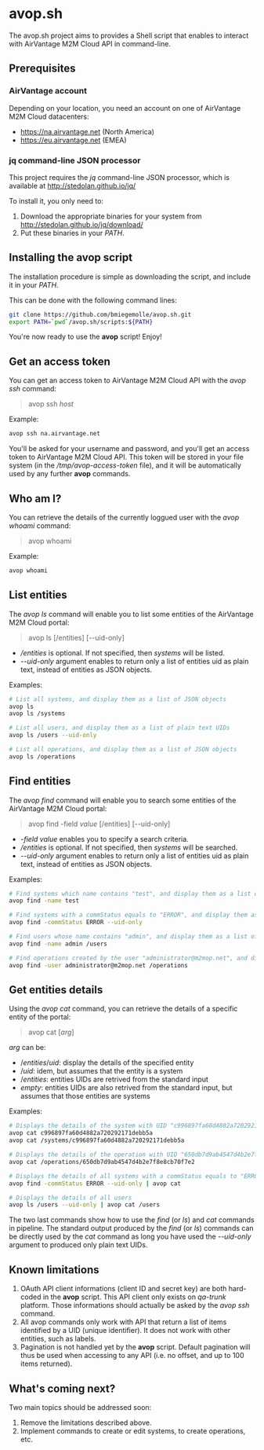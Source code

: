avop.sh
=======

The avop.sh project aims to provides a Shell script that enables to interact with AirVantage M2M Cloud API in command-line.

Prerequisites
-------------

### AirVantage account

Depending on your location, you need an account on one of AirVantage M2M Cloud datacenters:
* https://na.airvantage.net (North America)
* https://eu.airvantage.net (EMEA)

### jq command-line JSON processor

This project requires the  *jq* command-line JSON processor, which is available at http://stedolan.github.io/jq/

To install it, you only need to:

1. Download the appropriate binaries for your system from http://stedolan.github.io/jq/download/
2. Put these binaries in your *PATH*.

Installing the **avop** script
------------------------------

The installation procedure is simple as downloading the script, and include it in your *PATH*.

This can be done with the following command lines:

``` sh
git clone https://github.com/bmiegemolle/avop.sh.git
export PATH=`pwd`/avop.sh/scripts:${PATH}
```
You're now ready to use the **avop** script! Enjoy!    

Get an access token
-------------------

You can get an access token to AirVantage M2M Cloud API with the _avop ssh_ command:

> avop ssh _host_

Example:
``` sh
avop ssh na.airvantage.net
```

You'll be asked for your username and password, and you'll get an access token to AirVantage M2M Cloud API. This token will be stored in your file system (in the _/tmp/avop-access-token_ file), and it will be automatically used by any further **avop** commands.

Who am I?
---------

You can retrieve the details of the currently loggued user with the _avop whoami_ command:

> avop whoami

Example:
``` sh
avop whoami
```

List entities
-------------

The _avop ls_ command will enable you to list some entities of the AirVantage M2M Cloud portal:

> avop ls [/entities] [--uid-only]

* _/entities_ is optional. If not specified, then _systems_ will be listed.
* _--uid-only_ argument enables to return only a list of entities uid as plain text, instead of entities as JSON objects.

Examples:
``` sh
# List all systems, and display them as a list of JSON objects
avop ls
avop ls /systems

# List all users, and display them as a list of plain text UIDs
avop ls /users --uid-only

# List all operations, and display them as a list of JSON objects
avop ls /operations
```

Find entities
-------------

The _avop find_ command will enable you to search some entities of the AirVantage M2M Cloud portal:

> avop find -field _value_ [/entities] [--uid-only]

* _-field value_ enables you to specify a search criteria.
* _/entities_ is optional. If not specified, then _systems_ will be searched.
* _--uid-only_ argument enables to return only a list of entities uid as plain text, instead of entities as JSON objects.

Examples:
``` sh
# Find systems which name contains "test", and display them as a list of JSON objects
avop find -name test

# Find systems with a commStatus equals to "ERROR", and display them as a list of plain text UIDs
avop find -commStatus ERROR --uid-only

# Find users whose name contains "admin", and display them as a list of JSON objects
avop find -name admin /users

# Find operations created by the user "administrator@m2mop.net", and display them as a list of JSON objects
avop find -user administrator@m2mop.net /operations
```

Get entities details
--------------------

Using the _avop cat_ command, you can retrieve the details of a specific entity of the portal:

> avop cat [_arg_]

_arg_ can be:
* /_entities_/_uid_: display the details of the specified entity
* /_uid_: idem, but assumes that the entity is a system
* /_entities_: entities UIDs are retrived from the standard input
* *empty*: entities UIDs are also retrived from the standard input, but assumes that those entities are systems

Examples:
``` sh
# Displays the details of the system with UID "c996897fa60d4882a720292171debb5a"
avop cat c996897fa60d4882a720292171debb5a
avop cat /systems/c996897fa60d4882a720292171debb5a

# Displays the details of the operation with UID "650db7d9ab4547d4b2e7f8e8cb70f7e2"
avop cat /operations/650db7d9ab4547d4b2e7f8e8cb70f7e2

# Displays the details of all systems with a commStatus equals to "ERROR"
avop find -commStatus ERROR --uid-only | avop cat

# Displays the details of all users
avop ls /users --uid-only | avop cat /users
```

The two last commands show how to use the _find_ (or _ls_) and _cat_ commands in pipeline. The standard output produced by the _find_ (or _ls_) commands can be directly used by the _cat_ command as long you have used the _--uid-only_ argument to produced only plain text UIDs.

Known limitations
-----------------

1. OAuth API client informations (client ID and secret key) are both hard-coded in the **avop** script. This API client only exists on _qa-trunk_ platform. Those informations should actually be asked by the _avop ssh_ command.
2. All avop commands only work with API that return a list of items identified by a UID (unique identifier). It does not work with other entities, such as labels.
3. Pagination is not handled yet by the **avop** script. Default pagination will thus be used when accessing to any API (i.e. no offset, and up to 100 items returned).

What's coming next?
-------------------

Two main topics should be addressed soon:

1. Remove the limitations described above.
2. Implement commands to create or edit systems, to create operations, etc.
